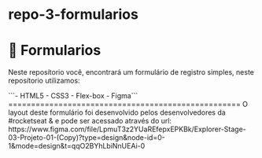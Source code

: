 # repo-3-formularios
<h1>💠 Formularios </h1>
<p>Neste reposítorio você, encontrará um formulário de registro simples, neste reposítorio utilizamos:</p>
```- HTML5
- CSS3
- Flex-box
- Figma```
===================================================
O layout deste formulário foi desenvolvido pelos desenvolvedores da #rocketseat & e pode ser acessado através do url: https://www.figma.com/file/LpmuT3z2YUaREfepxEPKBk/Explorer-Stage-03-Projeto-01-(Copy)?type=design&node-id=0-1&mode=design&t=qqO2BYhLbiNnUEAi-0
